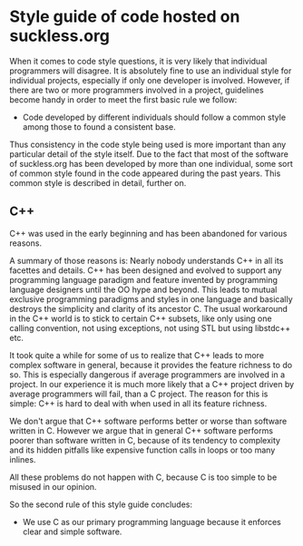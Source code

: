 Style guide of code hosted on suckless.org
==========================================
When it comes to code style questions, it is very likely that individual
programmers will disagree. It is absolutely fine to use an individual style for
individual projects, especially if only one developer is involved. However, if
there are two or more programmers involved in a project, guidelines become
handy in order to meet the first basic rule we follow:

* Code developed by different individuals should follow a common style among those to found a consistent base.

Thus consistency in the code style being used is more important than any
particular detail of the style itself. Due to the fact that most of the software of
suckless.org has been developed by more than one individual, some sort of
common style found in the code appeared during the past years. This common
style is described in detail, further on.

C++
---
C++ was used in the early beginning and has been abandoned for various reasons.

A summary of those reasons is: Nearly nobody understands C++ in all its
facettes and details. C++ has been designed and evolved to support any
programming language paradigm and feature invented by programming
language designers until the OO hype and beyond. This leads to mutual
exclusive programming paradigms and styles in one language and basically
destroys the simplicity and clarity of its ancestor C. The usual
workaround in the C++ world is to stick to certain C++ subsets, like only using
one calling convention, not using exceptions, not using STL but using libstdc++
etc.

It took quite a while for some of us to realize that C++ leads to more complex
software in general, because it provides the feature richness to do so. This is
especially dangerous if average programmers are involved in a project. In our
experience it is much more likely that a C++ project driven by average
programmers will fail, than a C project. The reason for this is simple: C++ is
hard to deal with when used in all its feature richness.

We don't argue that C++ software performs better or worse than software written
in C. However we argue that in general C++ software performs poorer than
software written in C, because of its tendency to complexity and its hidden
pitfalls like expensive function calls in loops or too many inlines.

All these problems do not happen with C, because C is too simple to be
misused in our opinion.

So the second rule of this style guide concludes:

* We use C as our primary programming language because it enforces clear and simple software.

